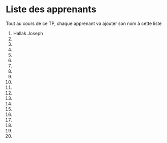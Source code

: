 # Liste des apprenants

Tout au cours de ce TP, chaque apprenant va ajouter son nom à cette liste

1. Hallak Joseph
2. 
3. 
4. 
5. 
6. 
7. 
8. 
9. 
10. 
11. 
12. 
13. 
14. 
15. 
16. 
17. 
18. 
19. 
20. 

